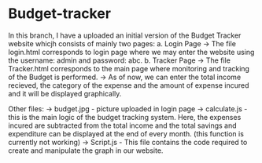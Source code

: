 # Budget-tracker
In this branch, I have a uploaded an initial version of the Budget Tracker website whicjh consists of mainly two pages:
a. Login Page
  -> The file login.html corresponds to login page where we may enter the website using the username: admin and password: abc.
b. Tracker Page
  -> The file Tracker.html corresponds to the main page where monitoring and tracking of the Budget is performed.
  -> As of now, we can enter the total income recieved, the category of the expense and the amount of expense incured and it will be displayed graphically.

Other files: 
  -> budget.jpg - picture uploaded in login page
  -> calculate.js - this is the main logic of the budget tracking system. Here, the expenses incured are subtracted from the total income and the total savings and expenditure can be displayed at the end of every month. (this function is currently not working)
  -> Script.js - This file contains the code required to create and manipulate the graph in our website.
